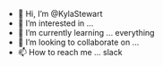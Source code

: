 - 👋 Hi, I’m @KylaStewart
- 👀 I’m interested in ...
- 🌱 I’m currently learning ... everything
- 💞️ I’m looking to collaborate on ...
- 📫 How to reach me ... slack

<!---
KylaStewart/KylaStewart is a ✨ special ✨ repository because its `README.md` (this file) appears on your GitHub profile.
You can click the Preview link to take a look at your changes.
--->
